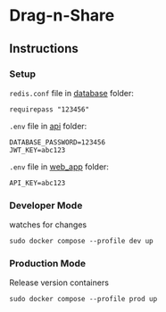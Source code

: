 # Drag-n-Share

## Instructions

### Setup
`redis.conf` file in [database](./database/) folder:
```
requirepass "123456"
```

`.env` file in [api](./api/) folder:
```
DATABASE_PASSWORD=123456
JWT_KEY=abc123
```

`.env` file in [web_app](./web_app/) folder:
```
API_KEY=abc123
```

### Developer Mode
watches for changes

`sudo docker compose --profile dev up`

### Production Mode
Release version containers

`sudo docker compose --profile prod up`